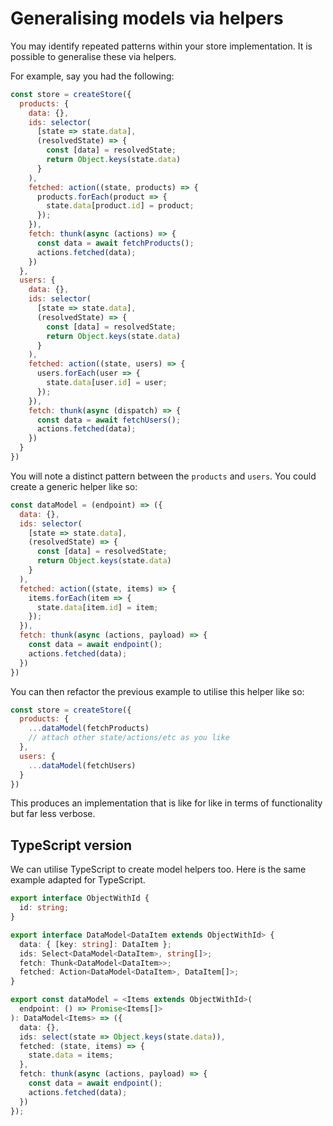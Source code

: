 # Generalising models via helpers

You may identify repeated patterns within your store implementation. It is possible to generalise these via helpers.

For example, say you had the following:

```javascript
const store = createStore({
  products: {
    data: {},
    ids: selector(
      [state => state.data],
      (resolvedState) => {
        const [data] = resolvedState;
        return Object.keys(state.data)
      }
    ),
    fetched: action((state, products) => {
      products.forEach(product => {
        state.data[product.id] = product;
      });
    }),
    fetch: thunk(async (actions) => {
      const data = await fetchProducts();
      actions.fetched(data);
    })
  },
  users: {
    data: {},
    ids: selector(
      [state => state.data],
      (resolvedState) => {
        const [data] = resolvedState;
        return Object.keys(state.data)
      }
    ),
    fetched: action((state, users) => {
      users.forEach(user => {
        state.data[user.id] = user;
      });
    }),
    fetch: thunk(async (dispatch) => {
      const data = await fetchUsers();
      actions.fetched(data);
    })
  }
})
```

You will note a distinct pattern between the `products` and `users`. You could create a generic helper like so:

```javascript
const dataModel = (endpoint) => ({
  data: {},
  ids: selector(
    [state => state.data],
    (resolvedState) => {
      const [data] = resolvedState;
      return Object.keys(state.data)
    }
  ),
  fetched: action((state, items) => {
    items.forEach(item => {
      state.data[item.id] = item;
    });
  }),
  fetch: thunk(async (actions, payload) => {
    const data = await endpoint();
    actions.fetched(data);
  })
})
```

You can then refactor the previous example to utilise this helper like so:

```javascript
const store = createStore({
  products: {
    ...dataModel(fetchProducts)
    // attach other state/actions/etc as you like
  },
  users: {
    ...dataModel(fetchUsers)
  }
})
```

This produces an implementation that is like for like in terms of functionality but far less verbose.


## TypeScript version

We can utilise TypeScript to create model helpers too. Here is the same example adapted for TypeScript.

```typescript
export interface ObjectWithId {
  id: string;
}

export interface DataModel<DataItem extends ObjectWithId> {
  data: { [key: string]: DataItem };
  ids: Select<DataModel<DataItem>, string[]>;
  fetch: Thunk<DataModel<DataItem>>;
  fetched: Action<DataModel<DataItem>, DataItem[]>;
}

export const dataModel = <Items extends ObjectWithId>(
  endpoint: () => Promise<Items[]>
): DataModel<Items> => ({
  data: {},
  ids: select(state => Object.keys(state.data)),
  fetched: (state, items) => {
    state.data = items;
  },
  fetch: thunk(async (actions, payload) => {
    const data = await endpoint();
    actions.fetched(data);
  })
});
```